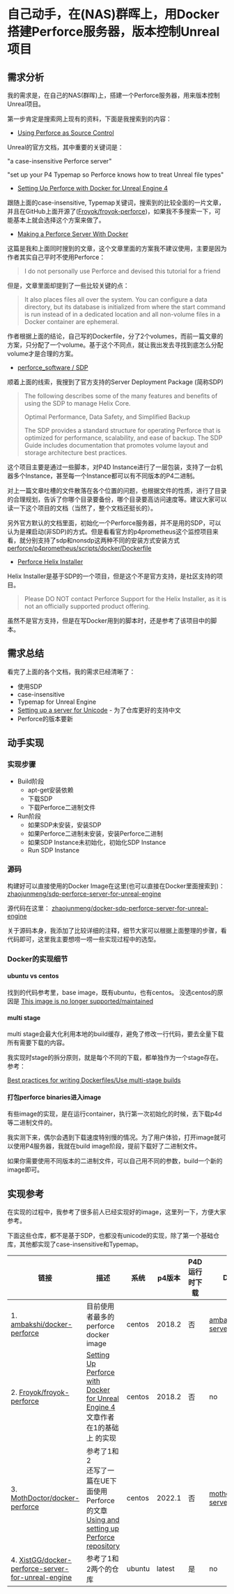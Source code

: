 # 自己动手，在(NAS)群晖上，用Docker搭建Perforce服务器，版本控制Unreal项目

## 需求分析

我的需求是，在自己的NAS(群晖)上，搭建一个Perforce服务器，用来版本控制Unreal项目。

第一步肯定是搜索网上现有的资料，下面是我搜索到的内容：

* [Using Perforce as Source Control](https://docs.unrealengine.com/5.1/en-US/using-perforce-as-source-control-for-unreal-engine/)

Unreal的官方文档，其中重要的关键词是：

"a case-insensitive Perforce server"

"set up your P4 Typemap so Perforce knows how to treat Unreal file types"

* [Setting Up Perforce with Docker for Unreal Engine 4](https://www.froyok.fr/blog/2018-09-setting-up-perforce-with-docker-for-unreal-engine-4/)

跟随上面的case-insensitive, Typemap关键词，搜索到的比较全面的一片文章，并且在GitHub上面开源了([Froyok/froyok-perforce](https://github.com/Froyok/froyok-perforce))，如果我不多搜索一下，可能基本上就会选择这个方案来做了。

* [Making a Perforce Server With Docker](https://aricodes.net/posts/perforce-server-with-docker/)

这篇是我和上面同时搜到的文章，这个文章里面的方案我不建议使用，主要是因为作者其实自己平时不使用Perforce：
> I do not personally use Perforce and devised this tutorial for a friend

但是，文章里面却提到了一些比较关键的点：

> It also places files all over the system. You can configure a data directory, but its database is initialized from where the start command is run instead of in a dedicated location and all non-volume files in a Docker container are ephemeral.

作者根据上面的结论，自己写的Dockerfile，分了2个volumes，而前一篇文章的方案，只分配了一个volume。基于这个不同点，就让我出发去寻找到底怎么分配volume才是合理的方案。

* [perforce_software / SDP](https://swarm.workshop.perforce.com/projects/perforce-software-sdp)

顺着上面的线索，我搜到了官方支持的Server Deployment Package (简称SDP)

> The following describes some of the many features and benefits of using the SDP to manage Helix Core.
>
> Optimal Performance, Data Safety, and Simplified Backup
>
> The SDP provides a standard structure for operating Perforce that is optimized for performance, scalability, and ease of backup. The SDP Guide includes documentation that promotes volume layout and storage architecture best practices.

这个项目主要是通过一些脚本，对P4D Instance进行了一层包装，支持了一台机器多个Instance，甚至每一个Instance都可以有不同版本的P4二进制。

对上一篇文章吐槽的文件散落在各个位置的问题，也根据文件的性质，进行了目录的合理规划，告诉了你哪个目录要备份，哪个目录要高访问速度等。建议大家可以读一下这个项目的文档（当然了，整个文档还挺长的）。

另外官方默认的文档里面，初始化一个Perforce服务器，并不是用的SDP，可以认为是裸启动(非SDP)的方式。但是看看官方的p4prometheus这个监控项目来看，就分别支持了sdp和nonsdp这两种不同的安装方式安装方式
[perforce/p4prometheus/scripts/docker/Dockerfile](https://github.com/perforce/p4prometheus/tree/master/scripts/docker)

* [Perforce Helix Installer](https://swarm.workshop.perforce.com/projects/perforce_software-helix-installer)

Helix Installer是基于SDP的一个项目，但是这个不是官方支持，是社区支持的项目。
> Please DO NOT contact Perforce Support for the Helix Installer, as it is not an officially supported product offering.

虽然不是官方支持，但是在写Docker用到的脚本时，还是参考了该项目中的脚本。

## 需求总结

看完了上面的各个文档，我的需求已经清晰了：

* 使用SDP
* case-insensitive
* Typemap for Unreal Engine
* [Setting up a server for Unicode](https://www.perforce.com/manuals/p4sag/Content/P4SAG/superuser.unicode.setup.html) - 为了仓库更好的支持中文
* Perforce的版本要新

## 动手实现

### 实现步骤

* Build阶段
  * apt-get安装依赖
  * 下载SDP
  * 下载Perforce二进制文件
* Run阶段
  * 如果SDP未安装，安装SDP
  * 如果Perforce二进制未安装，安装Perforce二进制
  * 如果SDP Instance未初始化，初始化SDP Instance
  * Run SDP Instance

### 源码

构建好可以直接使用的Docker Image在这里(也可以直接在Docker里面搜索到)：
[zhaojunmeng/sdp-perforce-server-for-unreal-engine](https://registry.hub.docker.com/r/zhaojunmeng/sdp-perforce-server-for-unreal-engine/)

源代码在这里：
[zhaojunmeng/docker-sdp-perforce-server-for-unreal-engine](https://github.com/zhaojunmeng/docker-sdp-perforce-server-for-unreal-engine)

关于源码本身，我添加了比较详细的注释，细节大家可以根据上面整理的步骤，看代码即可，这里我主要想唠一唠一些实现过程中的选型。

### Docker的实现细节

#### ubuntu vs centos

找到的代码参考里，base image，既有ubuntu，也有centos。
没选centos的原因是 [This image is no longer supported/maintained](https://hub.docker.com/_/centos)

#### multi stage

multi stage会最大化利用本地的build缓存，避免了修改一行代码，要去全量下载所有需要下载的内容。

我实现时stage的拆分原则，就是每个不同的下载，都单独作为一个stage存在。参考：

[Best practices for writing Dockerfiles/Use multi-stage builds](https://docs.docker.com/develop/develop-images/dockerfile_best-practices/#use-multi-stage-builds)

#### 打包perforce binaries进入image

有些image的实现，是在运行container，执行第一次初始化的时候，去下载p4d等二进制文件的。

我实测下来，偶尔会遇到下载速度特别慢的情况。为了用户体验，打开image就可以使用P4服务器，我就在build image阶段，提前下载好了二进制文件。

如果你需要使用不同版本的二进制文件，可以自己用不同的参数，build一个新的image即可。

## 实现参考

在实现的过程中，我参考了很多前人已经实现好的image，这里列一下，方便大家参考。

下面这些仓库，都不是基于SDP，也都没有unicode的实现，除了第一个基础仓库，其他都实现了case-insensitive和Typemap。

| 链接                                                                                                                     | 描述                                                                                                                                                                                                              | 系统   | p4版本 | P4D运行时下载 | DockerImage                                                                                               |
| ------------------------------------------------------------------------------------------------------------------------ | ----------------------------------------------------------------------------------------------------------------------------------------------------------------------------------------------------------------- | ------ | ------ | ------------- | --------------------------------------------------------------------------------------------------------- |
| 1. [ambakshi/docker-perforce](https://github.com/ambakshi/docker-perforce)                                               | 目前使用者最多的perforce docker image<br>                                                                                                                                                                         | centos | 2018.2 | 否            | [ambakshi/perforce-server](https://registry.hub.docker.com/r/ambakshi/perforce-server)                    |
| 2. [Froyok/froyok-perforce](https://github.com/Froyok/froyok-perforce)                                                   | [Setting Up Perforce with Docker for Unreal Engine 4](https://www.froyok.fr/blog/2018-09-setting-up-perforce-with-docker-for-unreal-engine-4/) 文章作者在1的基础上 的实现<br>                                     | centos | 2018.2 | 否            | no                                                                                                        |  |
| 3. [MothDoctor/docker-perforce](https://github.com/MothDoctor/docker-perforce)                                           | 参考了1和2<br>还写了一篇在UE下面使用Perforce的文章 [Using and setting up Perforce repository](https://dev.epicgames.com/community/learning/tutorials/Gxoj/unreal-engine-using-and-setting-up-perforce-repository) | centos | 2022.1 | 否            | [mothdoctor/perforce-server-unreal](https://registry.hub.docker.com/r/mothdoctor/perforce-server-unreal/) |
| 4. [XistGG/docker-perforce-server-for-unreal-engine](https://github.com/XistGG/docker-perforce-server-for-unreal-engine) | 参考了1和2两个的仓库                                                                                                                                                                                              | ubuntu | latest | 是            | no                                                                                                        |
